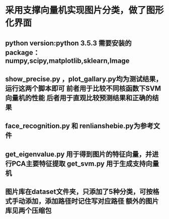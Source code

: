 # 采用支撑向量机实现图片分类，做了图形化界面

python version:python 3.5.3
需要安装的package：
numpy,scipy,matplotlib,sklearn,Image
------------------------------------------------
show_precise.py ，plot_gallary.py均为测试结果，运行这两个脚本即可
前者用于比较不同核函数下SVM向量机的性能
后者用于直观比较预测结果和正确的结果
------------------------------------------------
face_recognition.py 和 renlianshebie.py为参考文件
-----------------------------------------------
get_eigenvalue.py 用于得到图片的特征向量，并进行PCA主要特征提取
get_svm.py 用于生成支持向量机
-----------------------------------------------
图片库在dataset文件夹，只添加了5种分类，可按格式手动添加，添加路径时记住写对应路径
额外的图片库见两个压缩包
-------------------------------------------

